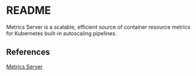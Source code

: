 # README

Metrics Server is a scalable, efficient source of container resource metrics for Kubernetes built-in autoscaling pipelines.

## References

[Metrics Server](https://github.com/kubernetes-sigs/metrics-server)
